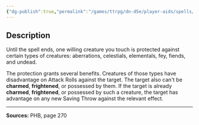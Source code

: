 ```yaml
---
{"dg-publish":true,"permalink":"/games/ttrpg/dn-d5e/player-aids/spells/level-1/protection-from-evil-and-good/","tags":["TTRPG/DND/5e","verbal","somatic","material","concentration","Spell"],"noteIcon":""}
---
```



## Description
Until the spell ends, one willing creature you touch is protected against certain types of creatures: aberrations, celestials, elementals, fey, fiends, and undead.

The protection grants several benefits.
Creatures of those types have disadvantage on Attack Rolls against the target.
The target also can't be **charmed**, **frightened**, or possessed by them.
If the target is already **charmed**, **frightened**, or possessed by such a creature, the target has advantage on any new Saving Throw against the relevant effect.

---

**Sources:** PHB, page 270
